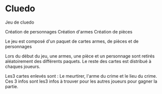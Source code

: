 # Cluedo
Jeu de cluedo

Création de personnages
Création d'armes
Création de pièces

Le jeu est composé d'un paquet de cartes armes, de pièces et de personnages

Lors du début du jeu, une armes, une pièce et un personnage sont retirés aléatoirement des différents paquets. Le reste des cartes est distribué à chaques joueurs.

Les3 cartes enlevés sont : Le meurtirer, l'arme du crime et le lieu du crime. Ces 3 infos sont les3 infos à trouver pour les autres joueurs pour gagner la partie.